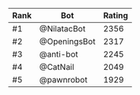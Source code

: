 Rank|Bot|Rating
---|---|---
#1|@NilatacBot|2356
#2|@OpeningsBot|2317
#3|@anti-bot|2245
#4|@CatNail|2049
#5|@pawnrobot|1929
